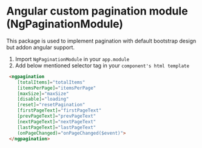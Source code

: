# Angular custom pagination module (NgPaginationModule)

This package is used to implement pagination with default bootstrap design but addon angular support.

1. Import `NgPaginationModule` in your `app.module`
2. Add below mentioned selector tag in your `component's html template`

```html
 <ngpagination 
	[totalItems]="totalItems" 
	[itemsPerPage]="itemsPerPage" 
	[maxSize]="maxSize"
	[disable]="loading" 
	[reset]="resetPagination" 
	[firstPageText]="firstPageText"
	[prevPageText]="prevPageText" 
	[nextPageText]="nextPageText" 
	[lastPageText]="lastPageText"
	(onPageChanged)="onPageChanged($event)">
 </ngpagination>
```
